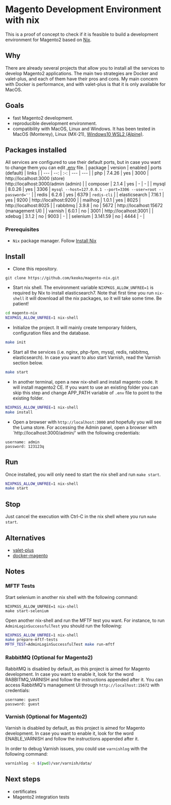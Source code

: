 # Magento Development Environment with nix

This is a proof of concept to check if it is feasible to build a development environment for Magento2 based on [Nix](https://nixos.org/).

## Why
There are already several projects that allow you to install all the services to develop Magento2 applications. The main two strategies are Docker and valet-plus, and each of them have their pros and cons. My main concern with Docker is performance, and with valet-plus is that it is only available for MacOS. 

## Goals
- fast Magento2 development.
- reproducible development environment.
- compatibility with MacOS, Linux and Windows. It has been tested in MacOS (Monterey), Linux (MX-21), [Windows10 WSL2 (Alpine)](doc/windows10_installation.md).

## Packages installed
All services are configured to use their default ports, but in case you want to change them you can edit [.env](./.env) file.
| package       |  version | enabled | ports (default) | links                                                                  |
| ---           |      --: | :-:     |             --- | ---                                                                    |
| php           |   7.4.26 | yes     |            3000 | http://localhost:3000 (store) <br/>http://localhost:3000/admin (admin) |
| composer      |    2.1.4 | yes     |               - | -                                                                      |
| mysql         |   8.0.26 | yes     |            3306 | `mysql --host=127.0.0.1 --port=3306 --user=root --password=''`         |
| redis         |    6.2.6 | yes     |            6379 | `redis-cli`                                                            |
| elasticsearch |   7.16.1 | yes     |            9200 | http://localhost:9200                                                  |
| mailhog       |    1.0.1 | yes     |            8025 | http://localhost:8025                                                  |
| rabbitmq      |    3.9.8 | no      |            5672 | http://localhost:15672 (management UI)                                 |
| varnish       |    6.0.1 | no      |            3001 | http://localhost:3001                                                  |
| xdebug        |    3.1.2 | no      |            9003 | -                                                                      |
| selenium      | 3.141.59 | no      |            4444 | -                                                                      |

### Prerequisites
- `Nix` package manager. Follow  [Install Nix](https://nixos.org/guides/install-nix.html)

## Install
- Clone this repository.
```
git clone https://github.com/keoko/magento-nix.git
```
- Start nix shell. The environment variable `NIXPKGS_ALLOW_UNFREE=1` is required by Nix to install elasticsearch7. Note that first time you run `nix-shell` it will download all the nix packages, so it will take some time. Be patient!
```bash
cd magento-nix
NIXPKGS_ALLOW_UNFREE=1 nix-shell
```
- Initialize the project. It will mainly create temporary folders, configuration files and the database.
```bash
make init
```
- Start all the services (i.e. nginx, php-fpm, mysql, redis, rabbitmq, elasticsearch). In case you want to also start Varnish, read the Varnish section below.
```bash
make start
```
- In another terminal, open a new nix-shell and install magento code. It will install magento2 CE. If you want to use an existing folder you can skip this step and change APP_PATH variable of `.env` file  to point to the existing folder.
```bash
NIXPKGS_ALLOW_UNFREE=1 nix-shell
make install
```
- Open a browser with `http://localhost:3000` and hopefully you will see the Luma store. For accessing the Admin panel, open a browser with `http://localhost:3000/admin/' with the following credentials:
```
username: admin
password: 123123q
```

## Run
Once installed, you will only need to start the nix shell and run `make start`.
```bash
NIXPKGS_ALLOW_UNFREE=1 nix-shell
make start
```

## Stop
Just cancel the execution with Ctrl-C in the nix shell where you run `make start`.

## Alternatives
- [valet-plus](https://github.com/weprovide/valet-plus)
- [docker-magento](https://github.com/markshust/docker-magento)

## Notes
### MFTF Tests
Start selenium in another nix shell with the following command:
```
NIXPKGS_ALLOW_UNFREE=1 nix-shell
make start-selenium
```
Open another nix-shell and run the MFTF test you want. For instance, to run `AdminLoginSuccessfulTest` you should run the following:
```bash
NIXPKGS_ALLOW_UNFREE=1 nix-shell
make prepare-mftf-tests
MFTF_TEST=AdminLoginSuccessfulTest make run-mftf
```
### RabbitMQ (Optional for Magento2)
RabbitMQ  is disabled by default, as this project is aimed for Magento development. In case you want to enable it, look for the word RABBITMQ_VARNISH and follow the instructions appended after it.
You can access RabbitMQ's management UI through `http://localhost:15672` with credentials:
```
username: guest
password: guest
```
### Varnish (Optional for Magento2)
Varnish is disabled by default, as this project is aimed for Magento development. In case you want to enable it, look for the word ENABLE_VARNISH and follow the instructions appended after it.

In order to debug Varnish issues, you could use `varnishlog` with the following command:
```bash
varnishlog -n $(pwd)/var/varnish/data/
```

## Next steps
- certificates
- Magento2 integration tests

